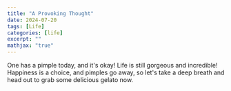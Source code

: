 ```yaml
---
title: "A Provoking Thought"
date: 2024-07-20
tags: [Life]
categories: [life]
excerpt: ""
mathjax: "true"
---
```


One has a pimple today, and it's okay! Life is still gorgeous and incredible! Happiness is a choice, and pimples go away, so let's take a deep breath and head out to grab some delicious gelato now.
